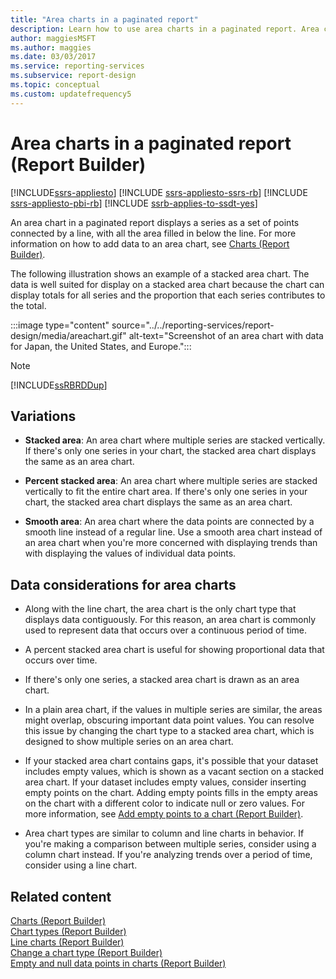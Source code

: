 ```yaml
---
title: "Area charts in a paginated report"
description: Learn how to use area charts in a paginated report. Area charts display a series as a set of points connected by a line, with all the area filled in below the line in Report Builder.
author: maggiesMSFT
ms.author: maggies
ms.date: 03/03/2017
ms.service: reporting-services
ms.subservice: report-design
ms.topic: conceptual
ms.custom: updatefrequency5
---
```

# Area charts in a paginated report (Report Builder)

[!INCLUDE[ssrs-appliesto](../../includes/ssrs-appliesto.md)] [!INCLUDE [ssrs-appliesto-ssrs-rb](../../includes/ssrs-appliesto-ssrs-rb.md)] [!INCLUDE [ssrs-appliesto-pbi-rb](../../includes/ssrs-appliesto-pbi-rb.md)] [!INCLUDE [ssrb-applies-to-ssdt-yes](../../includes/ssrb-applies-to-ssdt-yes.md)]

  An area chart in a paginated report displays a series as a set of points connected by a line, with all the area filled in below the line. For more information on how to add data to an area chart, see [Charts &#40;Report Builder&#41;](../../reporting-services/report-design/charts-report-builder-and-ssrs.md).  
  
 The following illustration shows an example of a stacked area chart. The data is well suited for display on a stacked area chart because the chart can display totals for all series and the proportion that each series contributes to the total.  
  
 :::image type="content" source="../../reporting-services/report-design/media/areachart.gif" alt-text="Screenshot of an area chart with data for Japan, the United States, and Europe.":::
  
> [!NOTE]  
>  [!INCLUDE[ssRBRDDup](../../includes/ssrbrddup-md.md)]  
  
## Variations  
  
-   **Stacked area**: An area chart where multiple series are stacked vertically. If there's only one series in your chart, the stacked area chart displays the same as an area chart.  
  
-   **Percent stacked area**: An area chart where multiple series are stacked vertically to fit the entire chart area. If there's only one series in your chart, the stacked area chart displays the same as an area chart.  
  
-   **Smooth area**: An area chart where the data points are connected by a smooth line instead of a regular line. Use a smooth area chart instead of an area chart when you're more concerned with displaying trends than with displaying the values of individual data points.  
  
## Data considerations for area charts  
  
-   Along with the line chart, the area chart is the only chart type that displays data contiguously. For this reason, an area chart is commonly used to represent data that occurs over a continuous period of time.  
  
-   A percent stacked area chart is useful for showing proportional data that occurs over time.  
  
-   If there's only one series, a stacked area chart is drawn as an area chart.  
  
-   In a plain area chart, if the values in multiple series are similar, the areas might overlap, obscuring important data point values. You can resolve this issue by changing the chart type to a stacked area chart, which is designed to show multiple series on an area chart.  
  
-   If your stacked area chart contains gaps, it's possible that your dataset includes empty values, which is shown as a vacant section on a stacked area chart. If your dataset includes empty values, consider inserting empty points on the chart. Adding empty points fills in the empty areas on the chart with a different color to indicate null or zero values. For more information, see [Add empty points to a chart &#40;Report Builder&#41;](../../reporting-services/report-design/add-empty-points-to-a-chart-report-builder-and-ssrs.md).  
  
-   Area chart types are similar to column and line charts in behavior. If you're making a comparison between multiple series, consider using a column chart instead. If you're analyzing trends over a period of time, consider using a line chart.  
  
## Related content 
 [Charts &#40;Report Builder&#41;](../../reporting-services/report-design/charts-report-builder-and-ssrs.md)   
 [Chart types &#40;Report Builder&#41;](../../reporting-services/report-design/chart-types-report-builder-and-ssrs.md)   
 [Line charts &#40;Report Builder&#41;](../../reporting-services/report-design/line-charts-report-builder-and-ssrs.md)   
 [Change a chart type &#40;Report Builder&#41;](../../reporting-services/report-design/change-a-chart-type-report-builder-and-ssrs.md)   
 [Empty and null data points in charts &#40;Report Builder&#41;](../../reporting-services/report-design/empty-and-null-data-points-in-charts-report-builder-and-ssrs.md)  
  
  

